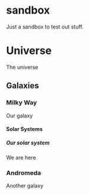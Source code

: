 # sandbox
Just a sandbox to test out stuff.

# Universe
The universe

## Galaxies

### Milky Way
Our galaxy

#### Solar Systems

##### Our solar system
We are here

### Andromeda
Another galaxy
